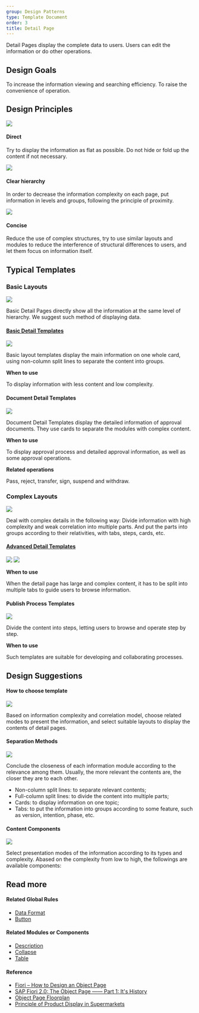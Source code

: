 ```yaml
---
group: Design Patterns
type: Template Document
order: 3
title: Detail Page
---
```


Detail Pages display the complete data to users. Users can edit the information or do other operations.

## Design Goals

To increase the information viewing and searching efficiency. To raise the convenience of operation.

## Design Principles

<div class="design-inline-cards">
  <div>
    <img src="https://gw.alipayobjects.com/mdn/rms_08e378/afts/img/A*3CfhSZLxsIEAAAAAAAAAAABkARQnAQ" />
    <div>
      <h4>Direct</h4>
      <p>Try to display the information as flat as possible. Do not hide or fold up the content if not necessary.</p>
    </div>
  </div>
  <div>
    <img src="https://gw.alipayobjects.com/mdn/rms_08e378/afts/img/A*lN6IRbhv8fIAAAAAAAAAAABkARQnAQ" />
    <div>
      <h4>Clear hierarchy</h4>
      <p>In order to decrease the information complexity on each page, put information in levels and groups, following the principle of proximity.</p>
    </div>
  </div>
  <div>
    <img src="https://gw.alipayobjects.com/mdn/rms_08e378/afts/img/A*jXDwQ6NF7dIAAAAAAAAAAABkARQnAQ" />
    <div>
      <h4>Concise</h4>
      <p>Reduce the use of complex structures, try to use similar layouts and modules to reduce the interference of structural differences to users, and let them focus on information itself.</p>
    </div>
  </div>
</div>

## Typical Templates

### Basic Layouts

<ImagePreview>
<img class="preview-img no-padding" src="https://gw.alipayobjects.com/zos/antfincdn/pCRKNg9k17/1bd63a4b-d1f4-4e07-b22a-d473846ffa4c.png">
</ImagePreview>

Basic Detail Pages directly show all the information at the same level of hierarchy. We suggest such method of displaying data.

#### [Basic Detail Templates](https://preview.pro.ant.design/profile/basic)

<ImagePreview>
<img class="preview-img no-padding" src="https://gw.alipayobjects.com/zos/antfincdn/mbOatwyvyE/0fb8dd2b-b0d6-4833-8eef-4b9bb403eece.png">
</ImagePreview>

Basic layout templates display the main information on one whole card, using non-column split lines to separate the content into groups.

**When to use**

To display information with less content and low complexity.

#### Document Detail Templates

<ImagePreview>
<img class="preview-img no-padding" src="https://gw.alipayobjects.com/zos/antfincdn/scYc%24%24mD8l/17738081-f446-417b-9b32-a8c30de2f221.png">
</ImagePreview>

Document Detail Templates display the detailed information of approval documents. They use cards to separate the modules with complex content.

**When to use**

To display approval process and detailed approval information, as well as some approval operations.

**Related operations**

Pass, reject, transfer, sign, suspend and withdraw.

### Complex Layouts

<ImagePreview>
<img class="preview-img no-padding" src="https://gw.alipayobjects.com/zos/antfincdn/B76lyJVA80/3c938d7e-06a8-464c-b70c-5b2bebfcd638.png">
</ImagePreview>

Deal with complex details in the following way: Divide information with high complexity and weak correlation into multiple parts. And put the parts into groups according to their relativities, with tabs, steps, cards, etc.

#### [Advanced Detail Templates](https://preview.pro.ant.design/profile/advanced)

<ImagePreview>
<img class="preview-img no-padding" src="https://gw.alipayobjects.com/zos/antfincdn/%241vXHbjQ2A/ad454bfb-55d8-43b1-b1fb-adfbc889045c.png">
</ImagePreview>

<ImagePreview>
<img class="preview-img no-padding" src="https://gw.alipayobjects.com/zos/antfincdn/O0dPbOqGT0/07b6e341-2186-4a20-bc2c-513d91d3faa8.png">
</ImagePreview>

**When to use**

When the detail page has large and complex content, it has to be split into multiple tabs to guide users to browse information.

#### Publish Process Templates

<ImagePreview>
<img class="preview-img no-padding" src="https://gw.alipayobjects.com/zos/antfincdn/zMjpjg%24oaY/a9b7e996-ca9a-45d8-afbb-3c1727208629.png">
</ImagePreview>

Divide the content into steps, letting users to browse and operate step by step.

**When to use**

Such templates are suitable for developing and collaborating processes.

## Design Suggestions

#### How to choose template

<ImagePreview>
<img class="preview-img no-padding" src="https://gw.alipayobjects.com/zos/antfincdn/1uy%243Y6SRp/1a6ff7f8-4cd0-483b-b8a5-c8d49c63fa92.png">
</ImagePreview>

Based on information complexity and correlation model, choose related modes to present the information, and select suitable layouts to display the contents of detail pages.

#### Separation Methods

<ImagePreview>
<img class="preview-img no-padding" src="https://gw.alipayobjects.com/zos/antfincdn/gadw%26gZBCW/f8c03ba9-73ae-40f6-b687-c322ecf963cb.png">
</ImagePreview>

Conclude the closeness of each information module according to the relevance among them. Usually, the more relevant the contents are, the closer they are to each other.

- Non-column split lines: to separate relevant contents;
- Full-column split lines: to divide the content into multiple parts;
- Cards: to display information on one topic;
- Tabs: to put the information into groups according to some feature, such as version, intention, phase, etc.

#### Content Components

<ImagePreview>
<img class="preview-img no-padding" src="https://gw.alipayobjects.com/zos/antfincdn/J7ccrSNpjz/89878d45-ca15-4a6a-853e-3281fe02f114.png">
</ImagePreview>

Select presentation modes of the information according to its types and complexity. Abased on the complexity from low to high, the followings are available components:

## Read more

#### Related Global Rules

- [Data Format](/docs/spec/data-format)
- [Button](/docs/spec/buttons)

#### Related Modules or Components

- [Description](/components/descriptions/)
- [Collapse](/components/collapse/)
- [Table](/components/table/)

#### Reference

- [Fiori – How to Design an Object Page](https://blogs.sap.com/2017/08/06/fiori-elements-how-to-design-an-object-page/)
- [SAP Fiori 2.0: The Object Page —— Part 1: It's History](https://experience.sap.com/skillup/sap-fiori-2-0-the-object-page-part-1-its-history/)
- [Object Page Floorplan](https://experience.sap.com/fiori-design-web/object-page/)
- [Principle of Product Display in Supermarkets](https://experience.sap.com/fiori-design-web/object-page/)
